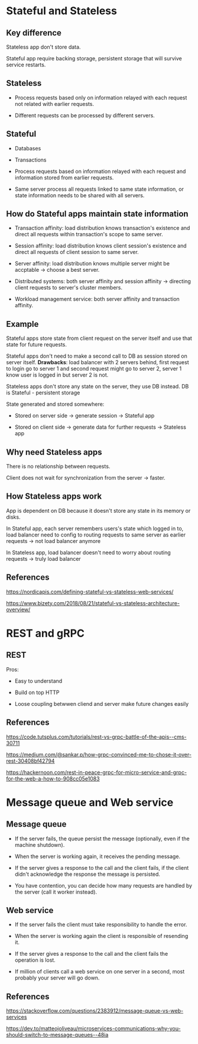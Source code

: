 # Stateful and Stateless

## Key difference

Stateless app don't store data.

Stateful app require backing storage, persistent storage that will survive service restarts.

## Stateless

- Process requests based only on information relayed with each request not related with earlier requests.

- Different requests can be processed by different servers.

## Stateful

- Databases

- Transactions

- Process requests based on information relayed with each request and information stored from earlier requests.

- Same server process all requests linked to same state information, or state information needs to be shared with all servers.

## How do Stateful apps maintain state information

- Transaction affinity: load distribution knows transaction's existence and direct all requests within transaction's scope to same server.

- Session affinity: load distribution knows client session's existence and direct all requests of client session to same server.

- Server affinity: load distribution knows multiple server might be accptable -> choose a best server.

- Distributed systems: both server affinity and session affinity -> directing client requests to server's cluster members.

- Workload management service: both server affinity and transaction affinity.

## Example

Stateful apps store state from client request on the server itself and use that state for future requests.

Stateful apps don't need to make a second call to DB as session stored on server itself.
**Drawbacks**: load balancer with 2 servers behind, first request to login go to server 1 and second request might go to server 2, server 1 know user is logged in but server 2 is not.

Stateless apps don't store any state on the server, they use DB instead. DB is Stateful - persistent storage

State generated and stored somewhere:

- Stored on server side -> generate session -> Stateful app

- Stored on client side -> generate data for further requests -> Stateless app

## Why need Stateless apps

There is no relationship between requests.

Client does not wait for synchronization from the server -> faster.

## How Stateless apps work

App is dependent on DB because it doesn't store any state in its memory or disks.

In Stateful app, each server remembers users's state which logged in to, load balancer need to config to routing requests to same server as earlier requests -> not load balancer anymore

In Stateless app, load balancer doesn't need to worry about routing requests -> truly load balancer

## References

https://nordicapis.com/defining-stateful-vs-stateless-web-services/

https://www.bizety.com/2018/08/21/stateful-vs-stateless-architecture-overview/

# REST and gRPC

## REST

Pros:

- Easy to understand

- Build on top HTTP

- Loose coupling betwwen cliend and server make future changes easily

## References

https://code.tutsplus.com/tutorials/rest-vs-grpc-battle-of-the-apis--cms-30711

https://medium.com/@sankar.p/how-grpc-convinced-me-to-chose-it-over-rest-30408bf42794

https://hackernoon.com/rest-in-peace-grpc-for-micro-service-and-grpc-for-the-web-a-how-to-908cc05e1083

# Message queue and Web service

## Message queue

- If the server fails, the queue persist the message (optionally, even if the machine shutdown).

- When the server is working again, it receives the pending message.

- If the server gives a response to the call and the client fails, if the client didn't acknowledge the response the message is persisted.

- You have contention, you can decide how many requests are handled by the server (call it worker instead).

## Web service

- If the server fails the client must take responsibility to handle the error.

- When the server is working again the client is responsible of resending it.

- If the server gives a response to the call and the client fails the operation is lost.

- If million of clients call a web service on one server in a second, most probably your server will go down.

## References

https://stackoverflow.com/questions/2383912/message-queue-vs-web-services

https://dev.to/matteojoliveau/microservices-communications-why-you-should-switch-to-message-queues--48ia
